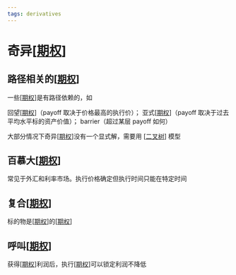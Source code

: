 ```yaml
---
tags: derivatives
---
```


# 奇异[[期权]]

## 路径相关的[[期权]]

一些[[期权]]是有路径依赖的，如

回望[[期权]]（payoff 取决于价格最高的执行价）； 亚式[[期权]]（payoff 取决于过去平均水平标的资产价值）； barrier（超过某层 payoff 如何）

大部分情况下奇异[[期权]]没有一个显式解，需要用 [[二叉树]] 模型

## 百慕大[[期权]]

常见于外汇和利率市场。执行价格确定但执行时间只能在特定时间

## 复合[[期权]]

标的物是[[期权]]的[[期权]]

## 呼叫[[期权]]

获得[[期权]]利润后，执行[[期权]]可以锁定利润不降低

[//begin]: # "Autogenerated link references for markdown compatibility"
[期权]: 期权.md "期权"
[二叉树]: ../../../docs/algorithm/data_structure/二叉树.md "二叉树"
[//end]: # "Autogenerated link references"
